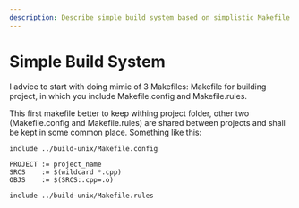 ```yaml
---
description: Describe simple build system based on simplistic Makefile from example
---
```


# Simple Build System

I advice to start with doing mimic of 3 Makefiles: Makefile for building project, in which you include Makefile.config and Makefile.rules.

This first makefile better to keep withing project folder, other two \(Makefile.config and Makefile.rules\) are shared between projects and shall be kept in some common place. Something like this:

```text
include ../build-unix/Makefile.config

PROJECT := project_name
SRCS    := $(wildcard *.cpp)
OBJS    := $(SRCS:.cpp=.o)

include ../build-unix/Makefile.rules
```

